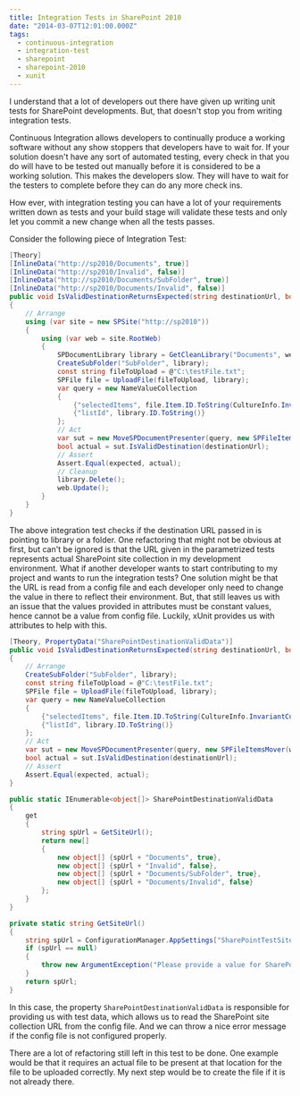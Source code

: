 ```yaml
---
title: Integration Tests in SharePoint 2010
date: "2014-03-07T12:01:00.000Z"
tags:
  - continuous-integration
  - integration-test
  - sharepoint
  - sharepoint-2010
  - xunit
---
```


I understand that a lot of developers out there have given up writing unit tests for SharePoint developments. But, that doesn't stop you from writing integration tests.

Continuous Integration allows developers to continually produce a working software without any show stoppers that developers have to wait for. If your solution doesn't have any sort of automated testing, every check in that you do will have to be tested out manually before it is considered to be a working solution. This makes the developers slow. They will have to wait for the testers to complete before they can do any more check ins.

How ever, with integration testing you can have a lot of your requirements written down as tests and your build stage will validate these tests and only let you commit a new change when all the tests passes.

Consider the following piece of Integration Test:

```csharp
[Theory]
[InlineData("http://sp2010/Documents", true)]
[InlineData("http://sp2010/Invalid", false)]
[InlineData("http://sp2010/Documents/SubFolder", true)]
[InlineData("http://sp2010/Documents/Invalid", false)]
public void IsValidDestinationReturnsExpected(string destinationUrl, bool expected)
{
    // Arrange
    using (var site = new SPSite("http://sp2010"))
    {
        using (var web = site.RootWeb)
        {
            SPDocumentLibrary library = GetCleanLibrary("Documents", web);
            CreateSubFolder("SubFolder", library);
            const string fileToUpload = @"C:\testFile.txt";
            SPFile file = UploadFile(fileToUpload, library);
            var query = new NameValueCollection
            {
                {"selectedItems", file.Item.ID.ToString(CultureInfo.InvariantCulture)},
                {"listId", library.ID.ToString()}
            };
            // Act
            var sut = new MoveSPDocumentPresenter(query, new SPFileItemsMover(web));
            bool actual = sut.IsValidDestination(destinationUrl);
            // Assert
            Assert.Equal(expected, actual);
            // Cleanup
            library.Delete();
            web.Update();
        }
    }
}
```

The above integration test checks if the destination URL passed in is pointing to library or a folder.
One refactoring that might not be obvious at first, but can't be ignored is that the URL given in the parametrized tests represents actual SharePoint site collection in my development environment. What if another developer wants to start contributing to my project and wants to run the integration tests? One solution might be that the URL is read from a config file and each developer only need to change the value in there to reflect their environment. But, that still leaves us with an issue that the values provided in attributes must be constant values, hence cannot be a value from config file. Luckily, xUnit provides us with attributes to help with this.

```csharp
[Theory, PropertyData("SharePointDestinationValidData")]
public void IsValidDestinationReturnsExpected(string destinationUrl, bool expected)
{
    // Arrange
    CreateSubFolder("SubFolder", library);
    const string fileToUpload = @"C:\testFile.txt";
    SPFile file = UploadFile(fileToUpload, library);
    var query = new NameValueCollection
    {
        {"selectedItems", file.Item.ID.ToString(CultureInfo.InvariantCulture)},
        {"listId", library.ID.ToString()}
    };
    // Act
    var sut = new MoveSPDocumentPresenter(query, new SPFileItemsMover(web));
    bool actual = sut.IsValidDestination(destinationUrl);
    // Assert
    Assert.Equal(expected, actual);
}

public static IEnumerable<object[]> SharePointDestinationValidData
{
    get
    {
        string spUrl = GetSiteUrl();
        return new[]
        {
            new object[] {spUrl + "Documents", true},
            new object[] {spUrl + "Invalid", false},
            new object[] {spUrl + "Documents/SubFolder", true},
            new object[] {spUrl + "Documents/Invalid", false}
        };
    }
}

private static string GetSiteUrl()
{
    string spUrl = ConfigurationManager.AppSettings["SharePointTestSite"];
    if (spUrl == null)
    {
        throw new ArgumentException("Please provide a value for SharePointTestSite in App.config file");
    }
    return spUrl;
}
```

In this case, the property `SharePointDestinationValidData` is responsible for providing us with test data, which allows us to read the SharePoint site collection URL from the config file. And we can throw a nice error message if the config file is not configured properly.

There are a lot of refactoring still left in this test to be done. One example would be that it requires an actual file to be present at that location for the file to be uploaded correctly. My next step would be to create the file if it is not already there.
